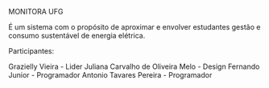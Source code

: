 MONITORA UFG

É um sistema com o propósito de aproximar e envolver estudantes gestão e consumo sustentável de energia elétrica.

Participantes:

Grazielly Vieira - Lider
Juliana Carvalho de Oliveira Melo - Design
Fernando Junior - Programador
Antonio Tavares Pereira - Programador   